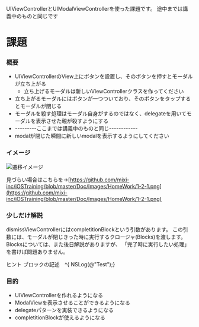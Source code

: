 UIViewControllerとUIModalViewControllerを使った課題です。
途中までは講義中のものと同じです

# 課題
### 概要
- UIViewControllerのView上にボタンを設置し、そのボタンを押すとモーダルが立ち上がる
  - 立ち上げるモーダルは新しいViewControllerクラスを作ってください
- 立ち上がるモーダルにはボタンが一つついており、そのボタンをタップするとモーダルが閉じる
- モーダルを殺す処理はモーダル自身がするのではなく、delegateを用いてモーダルを表示させた親が殺すようにする
- ---------ここまでは講義中のものと同じ------------
- modalが閉じた瞬間に新しいmodalを表示するようにしてください


### イメージ
![遷移イメージ](https://raw.github.com/mixi-inc/iOSTraining/master/Doc/Images/HomeWork/1-2-1.png)

見づらい場合はこちらを→[https://github.com/mixi-inc/iOSTraining/blob/master/Doc/Images/HomeWork/1-2-1.png](https://github.com/mixi-inc/iOSTraining/blob/master/Doc/Images/HomeWork/1-2-1.png)

### 少しだけ解説
dismissViewControllerにはcompletitionBlockという引数があります。
この引数には、モーダルが閉じきった時に実行するクロージャ(Blocks)を渡します。Blocksについては、また後日解説がありますが、
「完了時に実行したい処理」を書けば問題ありません。

ヒント ブロックの記述　^{ NSLog(@"Test");}

### 目的
- UIViewControllerを作れるようになる
- ModalViewを表示させることができるようになる
- delegateパターンを実装できるようになる
- completitionBlockが使えるようになる